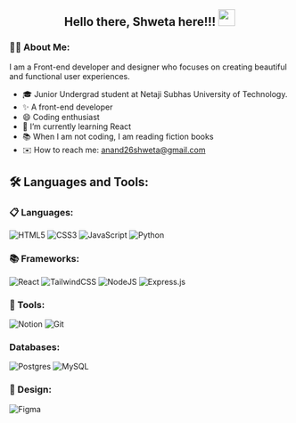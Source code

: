 <h2 align="center">Hello there, Shweta here!!! <img src="https://raw.githubusercontent.com/MartinHeinz/MartinHeinz/master/wave.gif" height="30px"></h2>

### :woman_technologist: About Me:
I am a Front-end developer and designer who focuses on creating beautiful and functional user experiences.
 - 🎓 Junior Undergrad student at Netaji Subhas University of Technology.
 - ✨ A front-end developer
 - :smile: Coding enthusiast
 - 🌻 I’m currently learning React
 - 📚 When I am not coding, I am reading fiction books
 - ✉️ How to reach me: anand26shweta@gmail.com

<!-- #### 🗓 My GitHub Card
<br>
<img src="https://github-readme-stats.vercel.app/api?username=shweta200126&show_icons=true&theme=default&bg_color=ffffff00&text_color=808080&hide_border=true" height=200>
<hr> -->

## :hammer_and_wrench: Languages and Tools:

### :clipboard: Languages:

![HTML5](https://img.shields.io/badge/html5-%23E34F26.svg?style=for-the-badge&logo=html5&logoColor=white)
![CSS3](https://img.shields.io/badge/css3-%231572B6.svg?style=for-the-badge&logo=css3&logoColor=white)
![JavaScript](https://img.shields.io/badge/javascript-%23323330.svg?style=for-the-badge&logo=javascript&logoColor=%23F7DF1E)
![Python](https://img.shields.io/badge/python%20-%2314354C.svg?&style=for-the-badge&logo=python&logoColor=white)

### :books: Frameworks:

![React](https://img.shields.io/badge/react-%2320232a.svg?style=for-the-badge&logo=react&logoColor=%2361DAFB)
![TailwindCSS](https://img.shields.io/badge/tailwindcss-%2338B2AC.svg?style=for-the-badge&logo=tailwind-css&logoColor=white)
![NodeJS](https://img.shields.io/badge/node.js-6DA55F?style=for-the-badge&logo=node.js&logoColor=white)
![Express.js](https://img.shields.io/badge/express.js-%23404d59.svg?style=for-the-badge&logo=express&logoColor=%2361DAFB)

### :hammer: Tools:

![Notion](https://img.shields.io/badge/Notion-%23000000.svg?style=for-the-badge&logo=notion&logoColor=white)
![Git](https://img.shields.io/badge/git-%23F05033.svg?style=for-the-badge&logo=git&logoColor=white)

### Databases: 

![Postgres](https://img.shields.io/badge/postgres-%23316192.svg?style=for-the-badge&logo=postgresql&logoColor=white)
![MySQL](https://img.shields.io/badge/mysql-%2300f.svg?style=for-the-badge&logo=mysql&logoColor=white)

### :art: Design:

![Figma](https://img.shields.io/badge/figma-%23F24E1E.svg?style=for-the-badge&logo=figma&logoColor=white)

<!-- <h2 align="center">Connect with Me !! 🤝</h2> 

<p align="center">
<!-- <a href="https://github.com/Shweta200126" target="_blank">
<img src="https://upload.wikimedia.org/wikipedia/commons/9/91/Octicons-mark-github.svg" alt="Shweta R. Anand | GitHub" style="margin-bottom: 5px;" width=40 height=30 target="_blank" />
</a> -->
<!-- <a href="https://www.linkedin.com/in/shweta-ranjan-anand-a3246b203/" target="_blank">
<img src="https://upload.wikimedia.org/wikipedia/commons/0/01/LinkedIn_Logo.svg" alt="Shweta R. Anand | linkedin" height=30 target="_blank" />
</a>
 &nbsp
<a href="https://twitter.com/Shweta200126" target="_blank">
<img src="https://upload.wikimedia.org/wikipedia/commons/6/6f/Logo_of_Twitter.svg" alt="Shweta R. Anand | Twitter" style="margin-bottom: 5px;" width=40 height=30 target="_blank" />
</a>
 &nbsp
<a href="mailto:anand26shweta@gmail.com">
 <img alt="Shweta R. Anand | Gmail" src="https://upload.wikimedia.org/wikipedia/commons/7/7e/Gmail_icon_%282020%29.svg" width=40 height=30 target="_blank" />
</a>
</p> -->
